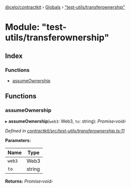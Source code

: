 [@celo/contractkit](../README.md) › [Globals](../globals.md) › ["test-utils/transferownership"](_test_utils_transferownership_.md)

# Module: "test-utils/transferownership"

## Index

### Functions

* [assumeOwnership](_test_utils_transferownership_.md#assumeownership)

## Functions

###  assumeOwnership

▸ **assumeOwnership**(`web3`: Web3, `to`: string): *Promise‹void›*

*Defined in [contractkit/src/test-utils/transferownership.ts:11](https://github.com/celo-org/celo-monorepo/blob/master/packages/sdk/contractkit/src/test-utils/transferownership.ts#L11)*

**Parameters:**

Name | Type |
------ | ------ |
`web3` | Web3 |
`to` | string |

**Returns:** *Promise‹void›*
